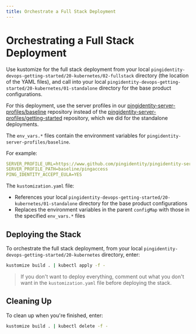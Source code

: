 ```yaml
---
title: Orchestrate a Full Stack Deployment
---
```

# Orchestrating a Full Stack Deployment

Use kustomize for the full stack deployment from your local `pingidentity-devops-getting-started/20-kubernetes/02-fullstack` directory (the location of the YAML files), and call into your local `pingidentity-devops-getting-started/20-kubernetes/01-standalone` directory for the base product configurations.

For this deployment, use the server profiles in our [pingidentity-server-profiles/baseline](https://github.com/pingidentity/pingidentity-server-profiles/tree/master/baseline) repository instead of the [pingidentity-server-profiles/getting-started](https://github.com/pingidentity/pingidentity-server-profiles/tree/master/getting-started) repository, which we did for the standalone deployments.

The `env_vars.*` files contain the environment variables for `pingidentity-server-profiles/baseline`.

For example:

```yaml
SERVER_PROFILE_URL=https://www.github.com/pingidentity/pingidentity-server-profiles.git
SERVER_PROFILE_PATH=baseline/pingaccess
PING_IDENTITY_ACCEPT_EULA=YES
```

The `kustomization.yaml` file:

* References your local `pingidentity-devops-getting-started/20-kubernetes/01-standalone` directory for the base product configurations
* Replaces the environment variables in the parent `configMap` with those in the specified `env_vars.*` files

## Deploying the Stack

To orchestrate the full stack deployment, from your local `pingidentity-devops-getting-started/20-kubernetes` directory, enter:

```sh
kustomize build . | kubectl apply -f -
```

> If you don't want to deploy everything,  comment out what you don't want in the `kustomization.yaml` file before deploying the stack.

## Cleaning Up

To clean up when you're finished, enter:

```sh
kustomize build . | kubectl delete -f -
```
